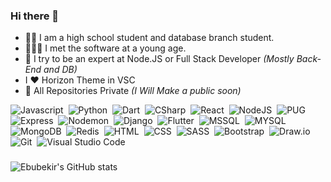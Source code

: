 ### Hi there 👋

- :man_student: I am a high school student and database branch student.
- :child::man_technologist: I met the software at a young age.
- :seedling: I try to be an expert at Node.JS or Full Stack Developer _(Mostly Back-End and DB)_
- I ❤️ Horizon Theme in VSC
- :stop_sign: All Repositories Private _(I Will Make a public soon)_

![Javascript](https://img.shields.io/badge/Javascript-1c1e26?style=flat&logo=Javascript&logoColor=e95379)&nbsp;
![Python](https://img.shields.io/badge/Python-1c1e26?style=flat&logo=Python&logoColor=e95379)&nbsp;
![Dart](https://img.shields.io/badge/Dart-1c1e26?style=flat&logo=Dart&logoColor=e95379)&nbsp;
![CSharp](https://img.shields.io/badge/CSharp-1c1e26?style=flat&logo=c-sharp&logoColor=e95379)&nbsp;
![React](https://img.shields.io/badge/React-1c1e26?style=flat&logo=React&logoColor=e95379)&nbsp;
![NodeJS](https://img.shields.io/badge/NodeJS-1c1e26?style=flat&logo=node.js&logoColor=e95379)&nbsp;
![PUG](https://img.shields.io/badge/Pug-05122A?style=flat&logo=pug&logoColor=e95379)&nbsp;
![Express](https://img.shields.io/badge/Express-05122A?style=flat&logo=Express&logoColor=e95379)&nbsp;
![Nodemon](https://img.shields.io/badge/Nodemon-05122A?style=flat&logo=Nodemon&logoColor=e95379)&nbsp;
![Django](https://img.shields.io/badge/Django-1c1e26?style=flat&logo=Django&logoColor=e95379)&nbsp;
![Flutter](https://img.shields.io/badge/Flutter-1c1e26?style=flat&logo=Flutter&logoColor=e95379)&nbsp;
![MSSQL](https://img.shields.io/badge/MSSQL-1c1e26?style=flat&logo=microsoft-sql-server&logoColor=e95379)&nbsp;
![MYSQL](https://img.shields.io/badge/MYSQL-1c1e26?style=flat&logo=mysql&logoColor=e95379)&nbsp;
![MongoDB](https://img.shields.io/badge/MongoDB-1c1e26?style=flat&logo=MongoDB&logoColor=e95379)&nbsp;
![Redis](https://img.shields.io/badge/Redis-1c1e26?style=flat&logo=Redis&logoColor=e95379)&nbsp;
![HTML](https://img.shields.io/badge/HTML-1c1e26?style=flat&logo=HTML5&logoColor=e95379)&nbsp;
![CSS](https://img.shields.io/badge/CSS-1c1e26?style=flat&logo=CSS3&logoColor=e95379)&nbsp;
![SASS](https://img.shields.io/badge/SASS-1c1e26?style=flat&logo=SASS&logoColor=e95379)&nbsp;
![Bootstrap](https://img.shields.io/badge/Bootstrap-1c1e26?style=flat&logo=Bootstrap&logoColor=e95379)&nbsp;
![Draw.io](https://img.shields.io/badge/-Draw.io%20:/-1c1e26?style=flat&logo=diagrams.net&logoColor=e95379)&nbsp;
![Git](https://img.shields.io/badge/Git-1c1e26?style=flat&logo=Git&logoColor=e95379)&nbsp;
![Visual Studio Code](https://img.shields.io/badge/-Visual%20Studio%20Code-1c1e26?style=flat&logo=visual-studio-code&logoColor=e95379)&nbsp;

### 
![Ebubekir's GitHub stats](https://github-readme-stats.vercel.app/api?username=EbubekirYucel&show_icons=true&bg_color=1c1e26&title_color=e95379&icon_color=e95379&text_color=ffffff)

